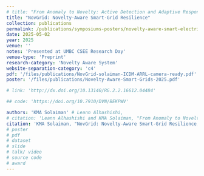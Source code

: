 ```yaml
---
# title: "From Anomaly to Novelty: Active Detection and Adaptive Response in Smart Grids"
title: "NovGrid: Novelty-Aware Smart-Grid Resilience"
collection: publications 
permalink: /publications/symposiums-posters/novelty-aware-smart-electric-grid
date: 2025-05-02
year: 2025
venue: ''
notes: 'Presented at UMBC CSEE Research Day'
venue-type: 'Preprint'
research-category: 'Novelty Aware System'
website-separation-category: 'c4'
pdf: '/files/publications/NovGrid-solaiman-ICDM-ARRL-camera-ready.pdf'
poster: '/files/publications/Novelty-Aware-Smart-Grids-2025.pdf' 

# link: 'http://dx.doi.org/10.13140/RG.2.2.16612.04484'

## code: 'https://doi.org/10.7910/DVN/BEKPWV'

authors: 'KMA Solaiman' # Leann Alhashishi,
# citation: 'Leann Alhashishi and KMA Solaiman, "From Anomaly to Novelty: Active Detection and Adaptive Response in Smart Grids,” in UMBC CSEE Research Day 2025.'
citation: 'KMA Solaiman, "NovGrid: Novelty-Aware Smart-Grid Resilience,” 2025.'
# poster
# pdf
# dataset
# slide
# talk/ video
# source code
# award
---
```

